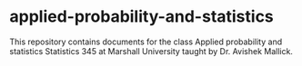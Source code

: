 # applied-probability-and-statistics
This repository contains documents for the class Applied probability and statistics Statistics 345 at Marshall University taught by Dr. Avishek Mallick.
